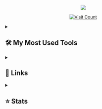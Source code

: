 <p align="center">
  <a href="https://github.com/DenverCoder1/readme-typing-svg">
    <img src="https://readme-typing-svg.demolab.com/?lines=Making%20discord%20tools&font=Fira%20Code&center=true&width=440&height=45&color=f75c7e&vCenter=true&pause=1000&size=22" />
  </a>
</p>

<p align="center">
  <a href="https://visitcount.itsvg.in">
    <img src="https://visitcount.itsvg.in/api?id=manny101010&icon=3&color=1" alt="Visit Count" />
  </a>
</p>


<details> 
  <summary><h2>🛠️ My Most Used Tools</h2></summary>
  <h3>👨‍💻 Tools i use the most</h3>
  <p>
    <a href="https://github.com/search?q=user%3Amanny101010+language%3Acss"><img alt="CSS" src="https://img.shields.io/badge/CSS-1572B6.svg?logo=css3&logoColor=white"></a>
    <a href="https://github.com/search?q=user%3Amanny101010+language%3Ahtml"><img alt="HTML" src="https://img.shields.io/badge/HTML-E34F26.svg?logo=html5&logoColor=white"></a>
    <a href="#"><img alt="Discord.py" src="https://custom-icon-badges.demolab.com/badge/Discord.py-0d1620.svg?logo=dpy"></a>
    <a href="#"><img alt="Nextcord" src="https://custom-icon-badges.demolab.com/badge/Nextcord-0d1620.svg?logo=nextcord"></a>
    <a href="https://github.com/search?q=user%3Amanny101010+language%3Ajavascript"><img alt="JavaScript" src="https://img.shields.io/badge/JavaScript-F7DF1E.svg?logo=javascript&logoColor=black"></a>
    <a href="#"><img alt="Discord" src="https://img.shields.io/badge/-Discord-5865F2.svg?logo=discord&logoColor=white"></a>
    <a href="#"><img alt="Vercel" src="https://img.shields.io/badge/Vercel-000000.svg?logo=vercel&logoColor=white"></a>
    <a href="https://github.com/search?q=user%3Amanny101010+language%3Apython"><img alt="Python" src="https://img.shields.io/badge/Python-14354C.svg?logo=python&logoColor=white"></a>
  </p>
</details>

<details>
  <summary><h2>👔 Links</h2></summary>
  <h3>🏆 All My Links</h3>
  <p>
  <a href="https://discord.gg/impulsehost">
    <img src="https://img.shields.io/badge/AIO Tools-%237289DA.svg?logo=discord&logoColor=white" alt="Discord" />
  </a>
  <a href="https://x.com/Fluxxeerr">
    <img src="https://img.shields.io/badge/X-black.svg?logo=X&logoColor=white" alt="X" />
  </a>
  </p>
</details>

<details>
  <summary><h2>⭐ Stats</h2></summary>
  <h3>📊 All My Stats</h3>
  <p>
  <a href="https://github.com/manny101010">
  <img src="https://github-readme-stats.vercel.app/api?username=manny101010&theme=highcontrast&hide_border=false&include_all_commits=false&count_private=false" alt="GitHub Stats" />
</a>
<br/>
<a href="https://github.com/manny101010">
  <img src="https://github-readme-streak-stats.herokuapp.com/?user=manny101010&theme=highcontrast&hide_border=false" alt="GitHub Streak" />
</a>
<br/>
<a href="https://github.com/manny101010">
  <img src="https://github-readme-stats.vercel.app/api/top-langs/?username=manny101010&theme=dark&hide_border=false" alt="Top Languages" />
</a>
<br/>
  </a>
  </p>
</details>
